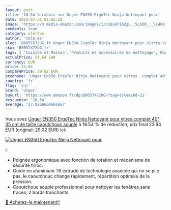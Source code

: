```yaml
---
layout: post
title: '18.54 % rabais sur Unger EN350 ErgoTec Ninja Nettoyant pour'
date: 2021-07-31 01:02:22
image: 'https://m.media-amazon.com/images/I/31QuUTibZgL._SL500_._SL400_.jpg'
comments: true
category: ofertas
author: 'tole.es'
slug: 'B0057X72UG-fr Unger EN350 ErgoTec Ninja Nettoyant pour vitres complet...'
sku: 'B0057X72UG-fr'
tags: [ 'Cuisine et Maison','Produits et accessoires de nettoyage','Raclettes de nettoyage','unger', ]
actualPrice: 23.64 EUR
currency: EUR
price: 23.64
comparePrice: 29.02 EUR
prodname: 'Unger EN350 ErgoTec Ninja Nettoyant pour vitres  complet 40°  35 cm de taille  caoutchouc souple'
country: 'fr'
flag: '🇫🇷'
brand: 'Unger'
buyurl: 'https://www.amazon.fr/dp/B0057X72UG/?tag=tolees0d-21'
descuento: '18.54'
average: '27.0266666666667'
---
```


Vous avez [Unger EN350 ErgoTec Ninja Nettoyant pour vitres  complet 40°  35 cm de taille  caoutchouc souple](https://www.amazon.fr/dp/B0057X72UG/?tag=tolees0d-21)  à  18.54 % de réduction, prix final  23.64 EUR (original: 29.02 EUR) ici:

[![Unger EN350 ErgoTec Ninja Nettoyant pour](https://m.media-amazon.com/images/I/31QuUTibZgL._SL500_._SL400_.jpg)](https://www.amazon.fr/dp/B0057X72UG/?tag=tolees0d-21)

ℹ️:

- Poignée ergonomique avec fonction de rotation et mécanisme de sécurité triloc.
- Guide en aluminium T6 extrudé de technologie avancée qui ne se plie pas, le caoutchouc change rapidement, répartition optimale de la pression.
- Caoutchouc souple professionnel pour nettoyer les fenêtres sans traces, 2 bords tranchants.

[🛒 Achetez-le maintenant!!](https://www.amazon.fr/dp/B0057X72UG/?tag=tolees0d-21)
